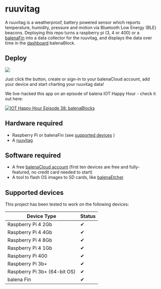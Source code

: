 # ruuvitag
A ruuvitag is a weatherproof, battery powered sensor which reports temperature, humidity, pressure and motion via Bluetooth Low Energy (BLE) beacons. Deploying this repo turns a raspberry pi (3, 4 or 400) or a [balenaFin](https://www.balena.io/fin/) into a data collector for the ruuvitag, and displays the data over time in the [dashboard](https://github.com/balenablocks/dashboard) balenaBlock.

## Deploy
[![](https://balena.io/deploy.svg)](https://dashboard.balena-cloud.com/deploy?repoUrl=https://github.com/balena-io-playground/ruuvitag)

Just click the button, create or sign-in to your balenaCloud account, add your device and start charting your ruuvitag data!

We live-hacked this app on an episode of balena IOT Happy Hour - check it out here:

[![IOT Happy Hour Episode 38: balenaBlocks](https://img.youtube.com/vi/Mllay6Z2-qQ/0.jpg)](https://youtu.be/Mllay6Z2-qQ?t=1852)

## Hardware required
* Raspberry Pi or balenaFin (see [supported devices](#supported-devices) )
* A [ruuvitag](https://shop.ruuvi.com/product/ruuvitag-1-pack/)

## Software required
* A free [balenaCloud account](https://dashboard.balena-cloud.com/signup) (first ten devices are free and fully-featured, no credit card needed to start)
* A tool to flash OS images to SD cards, like [balenaEtcher](https://www.balena.io/etcher/)

## Supported devices
This project has been tested to work on the following devices:

| Device Type  | Status |
| ------------- | ------------- |
| Raspberry Pi 4 2Gb | ✔ |
| Raspberry Pi 4 4Gb | ✔ |
| Raspberry Pi 4 8Gb | ✔ |
| Raspberry Pi 4 1Gb | ✔ |
| Raspberry Pi 400 | ✔ |
| Raspberry Pi 3b+ | ✔ |
| Raspberry Pi 3b+ (64-bit OS) | ✔ |
| balena Fin | ✔ |